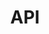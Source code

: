 ---
layout:            portfolio
title:             API
portfolio:         API
cover:             /images/tag-api.png
comments:          false
sidebar:
  nav:             portfolio
---